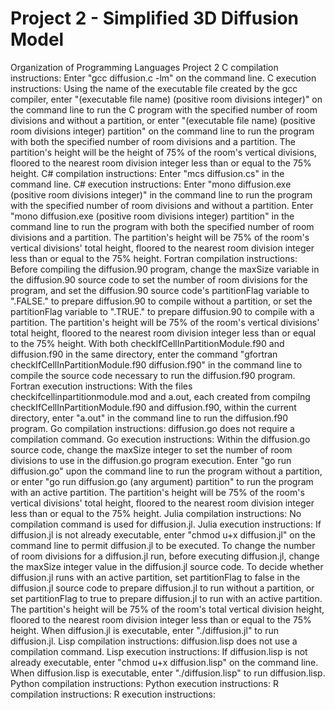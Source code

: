 # Project 2 - Simplified 3D Diffusion Model

Organization of Programming Languages Project 2
C compilation instructions: Enter "gcc diffusion.c -lm" on the command line.
C execution instructions: Using the name of the executable file created by the
gcc compiler, enter "(executable file name) (positive room divisions integer)"
on the command line to run the C program with the specified number of room
divisions and without a partition, or enter "(executable file name) (positive
room divisions integer) partition" on the command line to run the program with
both the specified number of room divisions and a partition. The partition's
height will be the height of 75% of the room's vertical divisions, floored to
the nearest room division integer less than or equal to the 75% height.
C# compilation instructions: Enter "mcs diffusion.cs" in the command line.
C# execution instructions: Enter "mono diffusion.exe (positive room divisions
integer)" in the command line to run the program with the specified number of
room divisions and without a partition. Enter "mono diffusion.exe (positive room
divisions integer) partition" in the command line to run the program with both
the specified number of room divisions and a partition. The partition's height
will be 75% of the room's vertical divisions' total height, floored to the
nearest room division integer less than or equal to the 75% height.
Fortran compilation instructions: Before compiling the diffusion.90 program,
change the maxSize variable in the diffusion.90 source code to set the number
of room divisions for the program, and set the diffusion.90 source code's
partitionFlag variable to ".FALSE." to prepare diffusion.90 to compile without
a partition, or set the partitionFlag variable to ".TRUE." to prepare
diffusion.90 to compile with a partition. The partition's height will be 75% of
the room's vertical divisions' total height, floored to the nearest room
division integer less than or equal to the 75% height. With both
checkIfCellInPartitionModule.f90 and diffusion.f90 in the same directory, enter
the command "gfortran checkIfCellInPartitionModule.f90 diffusion.f90" in the
command line to compile the source code necessary to run the diffusion.f90
program.
Fortran execution instructions: With the files checkifcellinpartitionmodule.mod
and a.out, each created from compilng checkIfCellInPartitionModule.f90 and
diffusion.f90, within the current directory, enter "a.out" in the command line
to run the diffusion.f90 program.
Go compilation instructions: diffusion.go does not require a compilation
command.
Go execution instructions: Within the diffusion.go source code, change the
maxSize integer to set the number of room divisions to use in the diffusion.go
program execution. Enter "go run diffusion.go" upon the command line to run the
program without a partition, or enter "go run diffusion.go (any argument)
partition" to run the program with an active partition. The partition's height
will be 75% of the room's vertical divisions' total height, floored to the
nearest room division integer less than or equal to the 75% height.
Julia compilation instructions: No compilation command is used for diffusion.jl.
Julia execution instructions: If diffusion.jl is not already executable, enter
"chmod u+x diffusion.jl" on the command line to permit diffusion.jl to be
executed. To change the number of room divisions for a diffusion.jl run, before
executing diffusion.jl, change the maxSize integer value in the diffusion.jl
source code. To decide whether diffusion.jl runs with an active partition, set
partitionFlag to false in the diffusion.jl source code to prepare diffusion.jl
to run without a partition, or set partitionFlag to true to prepare diffusion.jl
to run with an active partition. The partition's height will be 75% of the
room's total vertical division height, floored to the nearest room division
integer less than or equal to the 75% height. When diffusion.jl is executable,
enter "./diffusion.jl" to run diffusion.jl.
Lisp compilation instructions: diffusion.lisp does not use a compilation
command.
Lisp execution instructions: If diffusion.lisp is not already executable, enter
"chmod u+x diffusion.lisp" on the command line. When diffusion.lisp is
executable, enter "./diffusion.lisp" to run diffusion.lisp.
Python compilation instructions:
Python execution instructions:
R compilation instructions:
R execution instructions:
